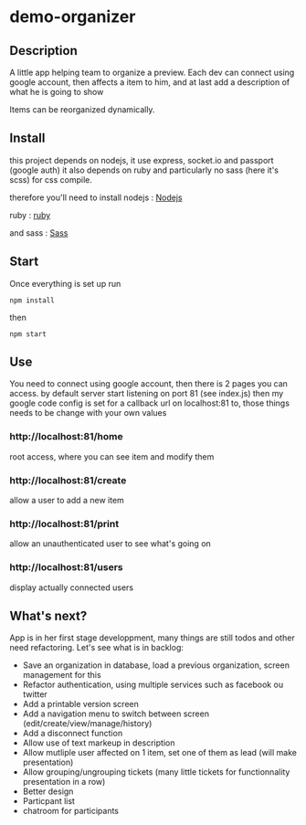 # demo-organizer

## Description

A little app helping team to organize a preview.
Each dev can connect using google account, then affects a item to him, and at last add a description of what he is going
to show

Items can be reorganized dynamically.

## Install

this project depends on nodejs, it use express, socket.io and passport (google auth)
it also depends on ruby and particularly no sass (here it's scss) for css compile.

therefore you'll need to install nodejs : [Nodejs](https://nodejs.org/en/)

ruby : [ruby](https://www.ruby-lang.org/fr/)

and sass : [Sass](http://sass-lang.com/install)


## Start

Once everything is set up
run

    npm install

then

    npm start

## Use

You need to connect using google account, then there is 2 pages you can access.
by default server start listening on port 81 (see index.js)
then my google code config is set for a callback url on localhost:81 to, those things needs to be change with
your own values

### http://localhost:81/home
root access, where you can see item and modify them

### http://localhost:81/create
allow a user to add a new item

### http://localhost:81/print
allow an unauthenticated user to see what's going on

### http://localhost:81/users
display actually connected users

## What's next?

App is in her first stage developpment, many things are still todos and other need refactoring.
Let's see what is in backlog:

- Save an organization in database, load a previous organization, screen management for this
- Refactor authentication, using multiple services such as facebook ou twitter
- Add a printable version screen
- Add a navigation menu to switch between screen (edit/create/view/manage/history)
- Add a disconnect function
- Allow use of text markeup in description
- Allow mutliple user affected on 1 item, set one of them as lead (will make presentation)
- Allow grouping/ungrouping tickets (many little tickets for functionnality presentation in a row)
- Better design
- Particpant list
- chatroom for participants
